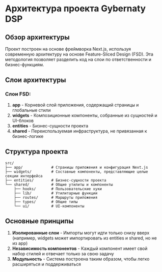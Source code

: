 # Архитектура проекта Gybernaty DSP

## Обзор архитектуры

Проект построен на основе фреймворка Next.js, используя современную архитектуру на основе Feature-Sliced Design (FSD). Эта методология позволяет разделить код на слои по ответственности и бизнес-функциям.

## Слои архитектуры

### Слои FSD:

1. **app** - Корневой слой приложения, содержащий страницы и глобальные стили
2. **widgets** - Композиционные компоненты, собранные из сущностей и UI-блоков
3. **entities** - Бизнес-сущности проекта
4. **shared** - Переиспользуемая инфраструктура, не привязанная к бизнес-логике

## Структура проекта

```
src/
├── app/             # Страницы приложения и конфигурация Next.js
├── widgets/         # Составные компоненты, представляющие целые секции интерфейса
├── entities/        # Бизнес-сущности проекта
└── shared/          # Общие утилиты и компоненты
    ├── hooks/       # Пользовательские хуки
    ├── lib/         # Утилитарные функции
    ├── routes/      # Маршруты приложения
    ├── types/       # Общие типы
    └── ui/          # UI-компоненты
```

## Основные принципы

1. **Изолированные слои** - Импорты могут идти только снизу вверх (например, widgets может импортировать из entities и shared, но не из app)
2. **Независимость компонентов** - Каждый компонент имеет свой набор стилей и отвечает только за свою задачу
3. **Модульность** - Система построена таким образом, чтобы легко расширяться и поддерживаться 